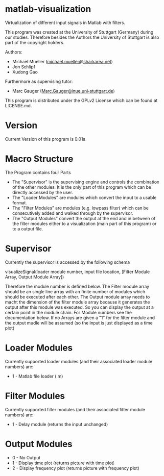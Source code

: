 matlab-visualization
====================

Virtualization of different input signals in Matlab with filters.

This program was created at the University of Stuttgart (Germany) during our studies. Therefore besides the Authors the University of Stuttgart is also part of the copyright holders.

Authors:
* Michael Mueller (michael.mueller@sharkarea.net)
* Jon Schlipf
* Xudong Gao

Furthermore as supervising tutor:
* Marc Gauger (Marc.Gauger@inue.uni-stuttgart.de)

This program is distributed under the GPLv2 License which can be found at LICENSE.md.

Version
=====================
Current Version of this program is 0.01a.

Macro Structure
=====================
The Program contains four Parts
* The "Supervisor" is the supervising engine and controls the combination of the other modules. It is the only part of this program which can be directly accessed by the user.
* The "Loader Modules" are modules which convert the input to a usable format.
* The "Filter Modules" are modules (e.g. lowpass filter) which can be consecutively added and walked through by the supervisor.
* The "Output Modules" convert the output at the end and in between of the filter modules either to a visualization (main part of this program) or to a output file.

Supervisor
=====================
Currently the supervisor is accessed by the following schema

 visualizeSignal(loader module number, input file location, [Filter Module Array, Output Module Array])

Therefore the module number is defined below.
The Filter module array should be an single line array with an finite number of modules which should be executed after each other. 
The Output module array needs to macht the dimension of the filter module array because it generates the output after this module was executed. So you can display the output at a certain point in the module chain. 
For Module numbers see the documentation below.
If no Arrays are given a "1" for the filter module and the output mudle will be assumed (so the input is just displayed as a time plot)

Loader Modules
=====================
Currently supported loader modules (and their associated loader module numbers) are:
* 1 - Matlab file loader (.m)

Filter Modules
=====================
Currently supported filter modules (and their associated filter module numbers) are:
* 1 - Delay module (returns the input unchanged)

Output Modules
=====================
* 0 - No Output
* 1 - Display time plot (returns picture with time plot)
* 2 - Display frequency plot (returns picture with frequency plot)

